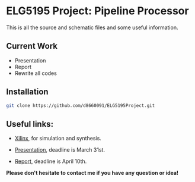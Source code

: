 ELG5195 Project: Pipeline Processor
==============

This is all the source and schematic files and some useful information.

Current Work
----

- Presentation
- Report
- Rewrite all codes

Installation
--------------

```sh
git clone https://github.com/d8660091/ELG5195Project.git
```

Useful links:
----

- [Xilinx], for simulation and synthesis. 

- [Presentation], deadline is March 31st.

- [Report], deadline is April 10th.

[Xilinx]:http://www.xilinx.com/support/download.html
[Presentation]:https://docs.google.com/presentation/d/1pgnpIiBiK8rRY5TdIJ_D0N1uYqSnc1MUy1ZwBppbGjs/edit?usp=sharing
[Report]:https://docs.google.com/document/d/1dTBr44kOi2mdOjkmEE99HxHXbuvWoBDG84iPNCxQ8ac/edit?usp=sharing

**Please don't hesitate to contact me if you have any question or idea!**

